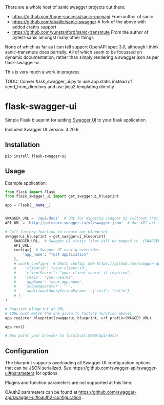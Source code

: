 There are a whole host of sanic swagger projects out there:

 - https://github.com/huge-success/sanic-openapi From author of sanic
 - https://github.com/abatilo/sanic-swagger A fork of the above with added c/attrs support
 - https://github.com/yunstanford/sanic-transmute From the author of pytest-sanic amongst many other things

None of which as far as I can tell support OpenAPI spec 3.0, although I think sanic-transmute does partially. All of which seem to be focussed on dynamic documentation, rather than simply rendering a swagger json as per flask-swagger-ui. 

This is very much a work in progress.

TODO:
Conver flask_swagger_ui.py to use app.static instead of send_from_directory and use jinja2 templating directly


# flask-swagger-ui

Simple Flask blueprint for adding [Swagger UI](https://github.com/swagger-api/swagger-ui) to your flask application.

Included Swagger UI version: 3.20.9.

## Installation

`pip install flask-swagger-ui`

## Usage

Example application:

```python
from flask import Flask
from flask_swagger_ui import get_swaggerui_blueprint

app = Flask(__name__)


SWAGGER_URL = '/api/docs'  # URL for exposing Swagger UI (without trailing '/')
API_URL = 'http://petstore.swagger.io/v2/swagger.json'  # Our API url (can of course be a local resource)

# Call factory function to create our blueprint
swaggerui_blueprint = get_swaggerui_blueprint(
    SWAGGER_URL,  # Swagger UI static files will be mapped to '{SWAGGER_URL}/dist/'
    API_URL,
    config={  # Swagger UI config overrides
        'app_name': "Test application"
    },
    # oauth_config={  # OAuth config. See https://github.com/swagger-api/swagger-ui#oauth2-configuration .
    #    'clientId': "your-client-id",
    #    'clientSecret': "your-client-secret-if-required",
    #    'realm': "your-realms",
    #    'appName': "your-app-name",
    #    'scopeSeparator': " ",
    #    'additionalQueryStringParams': {'test': "hello"}
    # }
)

# Register blueprint at URL
# (URL must match the one given to factory function above)
app.register_blueprint(swaggerui_blueprint, url_prefix=SWAGGER_URL)

app.run()

# Now point your browser to localhost:5000/api/docs/

```

## Configuration

The blueprint supports overloading all Swagger UI configuration options that can be JSON serialized.
See https://github.com/swagger-api/swagger-ui#parameters for options.

Plugins and function parameters are not supported at this time.

OAuth2 parameters can be found at https://github.com/swagger-api/swagger-ui#oauth2-configuration .
